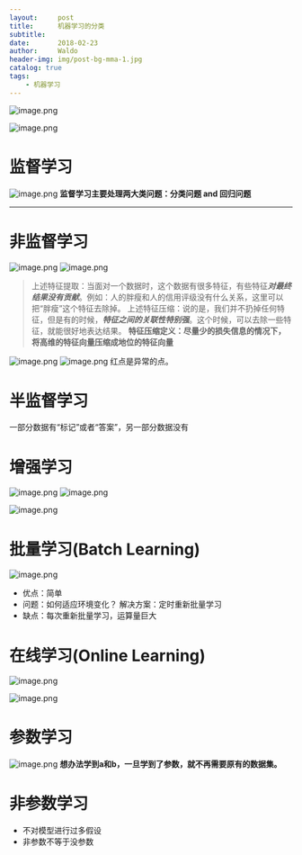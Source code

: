 ```yaml
---
layout:     post
title:      机器学习的分类
subtitle:   
date:       2018-02-23
author:     Waldo
header-img: img/post-bg-mma-1.jpg
catalog: true
tags:
    - 机器学习
---
```


![image.png](http://upload-images.jianshu.io/upload_images/7216746-adfd3773302f366d.png?imageMogr2/auto-orient/strip%7CimageView2/2/w/1240)

![image.png](http://upload-images.jianshu.io/upload_images/7216746-f78b0330a119b800.png?imageMogr2/auto-orient/strip%7CimageView2/2/w/1240)

# 监督学习
   ![image.png](http://upload-images.jianshu.io/upload_images/7216746-9e85913525a4f389.png?imageMogr2/auto-orient/strip%7CimageView2/2/w/1240)
**监督学习主要处理两大类问题：分类问题 and 回归问题**

---

# 非监督学习
   ![image.png](http://upload-images.jianshu.io/upload_images/7216746-474d6b57d62f8f0d.png?imageMogr2/auto-orient/strip%7CimageView2/2/w/1240)
![image.png](http://upload-images.jianshu.io/upload_images/7216746-90ced4e891bfcda3.png?imageMogr2/auto-orient/strip%7CimageView2/2/w/1240)
> 上述特征提取：当面对一个数据时，这个数据有很多特征，有些特征***对最终结果没有贡献***。例如：人的胖瘦和人的信用评级没有什么关系，这里可以把“胖瘦”这个特征去除掉。
> 上述特征压缩：说的是，我们并不扔掉任何特征，但是有的时候，***特征之间的关联性特别强***。这个时候，可以去除一些特征，就能很好地表达结果。
**特征压缩定义：尽量少的损失信息的情况下，将高维的特征向量压缩成地位的特征向量**

![image.png](http://upload-images.jianshu.io/upload_images/7216746-1de099e106c41618.png?imageMogr2/auto-orient/strip%7CimageView2/2/w/1240)
![image.png](http://upload-images.jianshu.io/upload_images/7216746-f1d2acc630acc82d.png?imageMogr2/auto-orient/strip%7CimageView2/2/w/1240)
红点是异常的点。

# 半监督学习
一部分数据有“标记”或者“答案”，另一部分数据没有

# 增强学习
![image.png](http://upload-images.jianshu.io/upload_images/7216746-5f10d487d892ca52.png?imageMogr2/auto-orient/strip%7CimageView2/2/w/1240)
![image.png](http://upload-images.jianshu.io/upload_images/7216746-8a839262ea647c19.png?imageMogr2/auto-orient/strip%7CimageView2/2/w/1240)

![image.png](http://upload-images.jianshu.io/upload_images/7216746-a352aa53870fbc43.png?imageMogr2/auto-orient/strip%7CimageView2/2/w/1240)
# 批量学习(Batch Learning)
![image.png](http://upload-images.jianshu.io/upload_images/7216746-2779ff6de1995b62.png?imageMogr2/auto-orient/strip%7CimageView2/2/w/1240)
* 优点：简单
* 问题：如何适应环境变化？
            解决方案：定时重新批量学习
* 缺点：每次重新批量学习，运算量巨大

# 在线学习(Online Learning)
![image.png](http://upload-images.jianshu.io/upload_images/7216746-e59aca68b50ab70f.png?imageMogr2/auto-orient/strip%7CimageView2/2/w/1240)

![image.png](http://upload-images.jianshu.io/upload_images/7216746-f277204c6248e3a6.png?imageMogr2/auto-orient/strip%7CimageView2/2/w/1240)
# 参数学习
![image.png](http://upload-images.jianshu.io/upload_images/7216746-3e912f14bf478e59.png?imageMogr2/auto-orient/strip%7CimageView2/2/w/1240)
**想办法学到a和b，一旦学到了参数，就不再需要原有的数据集。**

# 非参数学习
* 不对模型进行过多假设
* 非参数不等于没参数
